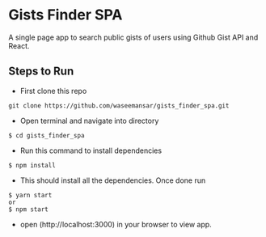 # Gists Finder SPA

A single page app to search public gists of users using Github Gist API and React.

## Steps to Run

-   First clone this repo

```
git clone https://github.com/waseemansar/gists_finder_spa.git
```

-   Open terminal and navigate into directory

```
$ cd gists_finder_spa
```

-   Run this command to install dependencies

```
$ npm install
```

-   This should install all the dependencies. Once done run

```
$ yarn start
or
$ npm start
```

-   open (http://localhost:3000) in your browser to view app.
